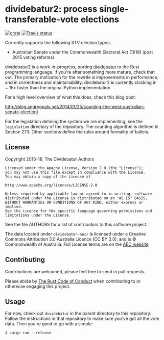 # dividebatur2: process single-transferable-vote elections

[![crate](https://img.shields.io/crates/v/dividebatur.svg)](https://crates.io/crates/dividebatur)
[![Travis status](https://travis-ci.org/grahame/dividebatur2.svg?branch=master)](https://travis-ci.org/grahame/dividebatur2)

Currently supports the following STV election types:

 - Australian Senate under the Commonwealth Electoral Act (1918) (post 2015 voting reforms)

dividebatur2 is a work-in-progress, porting [dividebatur](https://github.com/grahame/dividebatur) to the Rust 
programming language. If you're after something more mature, check that out. The primary motivation for the
rewrite is improvements in performance, and in correctness and maintainability. dividebatur2 is currently
clocking in ~ 15x faster than the original Python implementation.

For a high level overview of what this does, check this blog post:

http://blog.angrygoats.net/2014/01/25/counting-the-west-australian-senate-election/

For the legislation defining the system we are implementing, see the `legislation` directory of the repository.
The counting algorithm is defined in Section 273. Other sections define the rules around formality of ballots.

## License

Copyright 2013-18, The Dividebatur Authors

    Licensed under the Apache License, Version 2.0 (the "License");
    you may not use this file except in compliance with the License.
    You may obtain a copy of the License at

    http://www.apache.org/licenses/LICENSE-2.0

    Unless required by applicable law or agreed to in writing, software
    distributed under the License is distributed on an "AS IS" BASIS,
    WITHOUT WARRANTIES OR CONDITIONS OF ANY KIND, either express or implied.
    See the License for the specific language governing permissions and
    limitations under the License.

See the file AUTHORS for a list of contributors to this software project.

The data located under `dividebatur-aec/` is licensed under a 
Creative Commons Attribution 3.0 Australia Licence (CC BY 3.0), and is 
© Commonwealth of Australia. Full License terms are on the
[AEC website](http://aec.gov.au/footer/Copyright.htm)

## Contributing

Contributions are welcomed, please feel free to send in pull requests.

Please abide by [The Rust Code of Conduct](https://www.rust-lang.org/en-US/conduct.html)
when contributing to or otherwise engaging this project.

## Usage

For now, check out `dividebatur` in the parent directory to this repository. Follow the
instructions in that repository to make sure you've got all the vote data. Then you're
good to go with a simple:

```
$ cargo run --release
```
